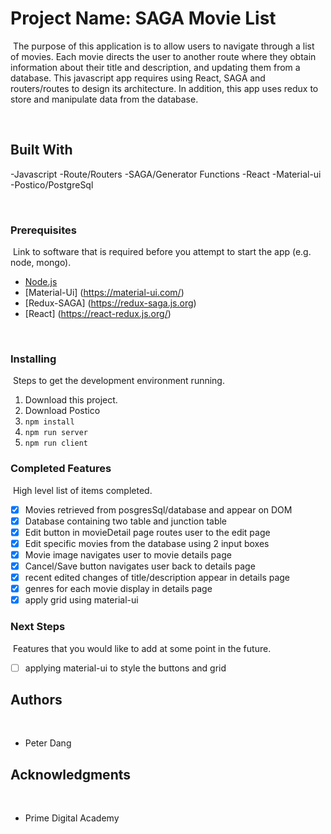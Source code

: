 # Project Name: SAGA Movie List
​
The purpose of this application is to allow users to navigate through a list of movies. Each movie directs the user to another route where they obtain information about their title and description, and updating them from a database. This javascript app requires using React, SAGA and routers/routes to design its architecture. In addition, this app uses redux to store and manipulate data from the database.


​
## Built With

​-Javascript
-Route/Routers
-SAGA/Generator Functions
-React
-Material-ui
-Postico/PostgreSql


​
​
### Prerequisites
​
Link to software that is required before you attempt to start the app (e.g. node, mongo).
​
- [Node.js](https://nodejs.org/en/)
- [Material-Ui] (https://material-ui.com/)
- [Redux-SAGA] (https://redux-saga.js.org)
- [React] (https://react-redux.js.org/)

​
​
### Installing
​
Steps to get the development environment running.
​
1. Download this project.
2. Download Postico
3. `npm install`
4. `npm run server`
5. `npm run client`
​
### Completed Features
​
High level list of items completed.
​
- [x] Movies retrieved from posgresSql/database and appear on DOM
- [x] Database containing two table and junction table
- [x] Edit button in movieDetail page routes user to the edit page
- [x] Edit specific movies from the database using 2 input boxes
- [x] Movie image navigates user to movie details page
- [x] Cancel/Save button navigates user back to details page
- [x] recent edited changes of title/description appear in details page
- [x] genres for each movie display in details page
- [x] apply grid using material-ui

### Next Steps
​
Features that you would like to add at some point in the future.
​
- [ ] applying material-ui to style the buttons and grid

## Authors
​
* Peter Dang
​
​
## Acknowledgments
​
* Prime Digital Academy